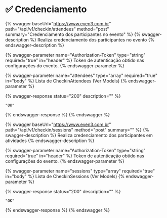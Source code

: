 # ✅ Credenciamento

{% swagger baseUrl="https://www.even3.com.br" path="/api/v1/checkin/attendees" method="post" summary="Credenciamento dos participantes no evento" %}
{% swagger-description %}
Realiza credenciamento dos participantes no evento
{% endswagger-description %}

{% swagger-parameter name="Authorization-Token" type="string" required="true" in="header" %}
Token de autenticação obtido nas configurações do evento.
{% endswagger-parameter %}

{% swagger-parameter name="attendees" type="array" required="true" in="body" %}
Lista de CheckinAttendees (Ver Models)
{% endswagger-parameter %}

{% swagger-response status="200" description="" %}
```
"OK"
```
{% endswagger-response %}
{% endswagger %}

{% swagger baseUrl="https://www.even3.com.br" path="/api/v1/checkin/sessions" method="post" summary="" %}
{% swagger-description %}
Realiza credenciamento dos participantes em atividades
{% endswagger-description %}

{% swagger-parameter name="Authorization-Token" type="string" required="true" in="header" %}
Token de autenticação obtido nas configurações do evento.
{% endswagger-parameter %}

{% swagger-parameter name="sessions" type="array" required="true" in="body" %}
Lista de CheckinSessions (Ver Models)
{% endswagger-parameter %}

{% swagger-response status="200" description="" %}
```
"OK"
```
{% endswagger-response %}
{% endswagger %}
